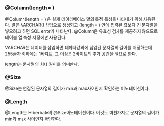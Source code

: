 ###  @Column(length = )

@Column(length = ) 은 실제 데이터베이스 열의 특정 특성을 나타내기 위해 사용된다. 열은 VARCHAR() 타입으로 생성되고 (length = ) 안에 입력된 값보다 긴 문자열을 넣으려고 하면 SQL error가 나타난다. @Column은 유효성 검사를 제공하지 않으므로 테이블 열 속성 지정에만 사용된다. 

VARCHAR는 데이터를 삽입하면 데이터값외에 삽입된 문자열의 길이를 저장하는데 255글자 이하에는 1바이트, 그 이상은 2바이트의 추가 공간을 필요로 한다.

length는 문자열의 최대 길이를 의미한다.

### @Size

@Size는 연결된 문자열의 길이가 min과 max사이인지 확인하는 어노테이션이다.

### @Length

@Length는 Hiberbate의 @Size어노테이션이다. 이것도 마찬가지로 문자열의 길이가 min과 max 사이인지 확인한다.
